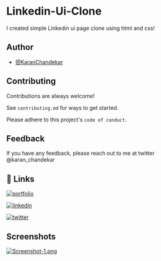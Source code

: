 
# Linkedin-Ui-Clone

I created simple Linkedin ui page clone using html and css!


## Author

- [@KaranChandekar](https://www.github.com/KaranChandekar)


## Contributing

Contributions are always welcome!

See `contributing.md` for ways to get started.

Please adhere to this project's `code of conduct`.


## Feedback

If you have any feedback, please reach out to me at twitter @karan_chandekar


## 🔗 Links
[![portfolio](https://img.shields.io/badge/my_portfolio-000?style=for-the-badge&logo=ko-fi&logoColor=white)](https://portfolio-web-one-lovat.vercel.app/)

[![linkedin](https://img.shields.io/badge/linkedin-0A66C2?style=for-the-badge&logo=linkedin&logoColor=white)](https://www.linkedin.com/in/karan-chandekar-a87263219/)

[![twitter](https://img.shields.io/badge/twitter-1DA1F2?style=for-the-badge&logo=twitter&logoColor=white)](https://twitter.com/karan_chandekar)


## Screenshots

[![Screenshot-1.png](https://i.postimg.cc/rwBJQnCX/Screenshot-1.png)](https://postimg.cc/v4vfmvN3)
